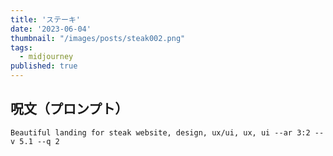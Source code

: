 ```yaml
---
title: 'ステーキ'
date: '2023-06-04'
thumbnail: "/images/posts/steak002.png"
tags:
  - midjourney
published: true
---
```


## 呪文（プロンプト）
```
Beautiful landing for steak website, design, ux/ui, ux, ui --ar 3:2 --v 5.1 --q 2
```